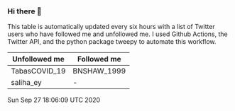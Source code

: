 ### Hi there 👋

This table is automatically updated every six hours with a list of Twitter users who have followed me and unfollowed me. I used Github Actions, the Twitter API, and the python package tweepy to automate this workflow.

| Unfollowed me |  Followed me |
| --- | --- |
|TabasCOVID_19|BNSHAW_1999|
|saliha_ey|-|
Sun Sep 27 18:06:09 UTC 2020
